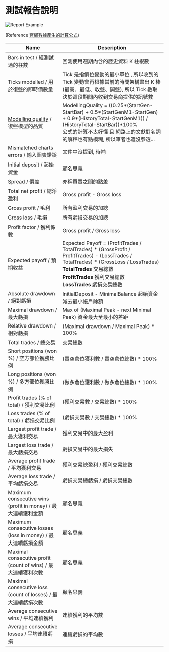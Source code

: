 # 測試報告說明
![Report Example](https://farm2.staticflickr.com/1667/25903065503_5aa068ec67_c.jpg)

(Reference [官網數據產生的計算公式](https://www.mql5.com/en/articles/1403))

| Name | Description |
| -- | -- |
| Bars in test / 經測試過的柱數 | 回測使用週期內含的歷史資料 K 柱根數 |
| Ticks modelled / 用於復盤的即時價數量 | Tick 是指價位變動的最小單位 , 所以收到的 Tick 變動會再根據當前的時間架構畫出 K 棒 (最高、最低、收盤、開盤), 所以 Tick 數取決於這段期間內收到交易商提供的訊號數 |
| [Modelling quality](https://www.mql5.com/en/articles/1486) / 復盤模型的品質 | ModellingQuality = ((0.25\*(StartGen-StartBar) + 0.5\*(StartGenM1-StartGen) + 0.9\*(HistoryTotal-StartGenM1)) / (HistoryTotal-StartBar))\*100% <br>公式的計算不太好懂 且 網路上的文獻對名詞的解釋也有點模糊, 所以筆者也還沒參透...  |
| Mismatched charts errors / 輸入圖表錯誤 | 文件中沒提到, 待補|
| Initial deposit / 起始資金 | 顧名思義 |
| Spread / 價差 | 亦稱買賣之間的點差 |
| Total net profit / 總淨盈利 | Gross profit - Gross loss |
| Gross profit / 毛利 | 所有盈利交易的加總 |
| Gross loss / 毛損 | 所有虧損交易的加總 |
| Profit factor / 獲利係數 | Gross profit / Gross loss |
| Expected payoff / 預期收益 | Expected Payoff = (ProfitTrades / TotalTrades) \* (GrossProfit / ProfitTrades) - (LossTrades / TotalTrades) \* (GrossLoss / LossTrades) <br>**TotalTrades** 交易總數 <br>**ProfitTrades** 獲利交易總數 <br>**LossTrades** 虧損交易總數|
| Absolute drawdown / 絕對虧損 | InitialDeposit - MinimalBalance 起始資金減去最小帳戶餘額 |
| Maximal drawdown / 最大虧損 | Max of (Maximal Peak - next Minimal Peak) 資金最大至最小的差距|
| Relative drawdown / 相對虧損 | (Maximal drawdown / Maximal Peak) \* 100% |
| Total trades / 總交易 | 交易總數 |
| Short positions (won %) / 空方部位獲勝比例 | (賣空倉位獲利數 / 賣空倉位總數) \* 100% |
| Long positions (won %) / 多方部位獲勝比例 | (做多倉位獲利數 / 做多倉位總數) \* 100% |
| Profit trades (% of total) / 獲利交易比例 | (獲利交易數 / 交易總數) \* 100% |
| Loss trades (% of total) / 虧損交易比例 | (虧損交易數 / 交易總數) \* 100% |
| Largest profit trade / 最大獲利交易 | 獲利交易中的最大盈利 |
| Largest loss trade / 最大虧損交易 | 虧損交易中的最大損失 |
| Average profit trade / 平均獲利交易 | 獲利交易總盈利 / 獲利交易總數 |
| Average loss trade / 平均虧損交易 | 虧損交易總虧損 / 虧損交易總數 |
| Maximum consecutive wins (profit in money) / 最大連續獲利金額 | 顧名思義 |
| Maximum consecutive losses (loss in money) / 最大連續虧損金額 | 顧名思義 |
| Maximal consecutive profit (count of wins) / 最大連續獲利次數 | 顧名思義 |
| Maximal consecutive loss (count of losses) / 最大連續虧損次數 | 顧名思義 |
| Average consecutive wins / 平均連續獲利 | 連續獲利的平均數 |
| Average consecutive losses / 平均連續虧損 | 連續虧損的平均數 |

